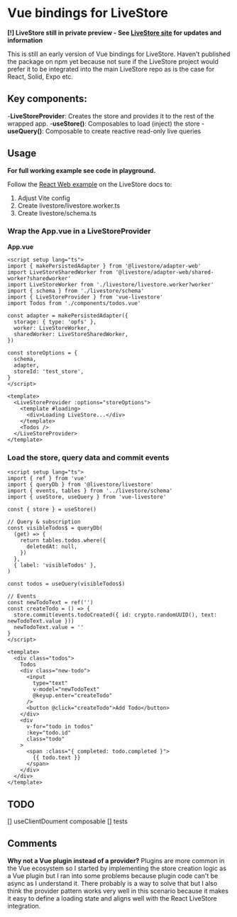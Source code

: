 # Vue bindings for LiveStore

**[!] LiveStore still in private preview - See [LiveStore site](https://livestore.dev/) for updates and information**

This is still an early version of Vue bindings for LiveStore. Haven't published the package on npm yet because not sure if the LiveStore project would prefer it to be integrated into the main LiveStore repo as is the case for React, Solid, Expo etc.

## Key components:

-**LiveStoreProvider**: Creates the store and provides it to the rest of the wrapped app.
-**useStore()**: Composables to load (inject) the store
-**useQuery()**: Composable to create reactive read-only live queries

## Usage

**For full working example see code in playground.**

Follow the [React Web example](https://dev.docs.livestore.dev/getting-started/react-web/) on the LiveStore docs to:
1. Adjust Vite config
2. Create livestore/livestore.worker.ts
3. Create livestore/schema.ts

### Wrap the App.vue in a LiveStoreProvider

**App.vue**
```
<script setup lang="ts">
import { makePersistedAdapter } from '@livestore/adapter-web'
import LiveStoreSharedWorker from '@livestore/adapter-web/shared-worker?sharedworker'
import LiveStoreWorker from './livestore/livestore.worker?worker'
import { schema } from './livestore/schema'
import { LiveStoreProvider } from 'vue-livestore'
import Todos from './components/todos.vue'

const adapter = makePersistedAdapter({
  storage: { type: 'opfs' },
  worker: LiveStoreWorker,
  sharedWorker: LiveStoreSharedWorker,
})

const storeOptions = {
  schema,
  adapter,
  storeId: 'test_store',
}
</script>

<template>
  <LiveStoreProvider :options="storeOptions">
    <template #loading>
      <div>Loading LiveStore...</div>
    </template>
    <Todos />
  </LiveStoreProvider>
</template>
```

### Load the store, query data and commit events

```
<script setup lang="ts">
import { ref } from 'vue'
import { queryDb } from '@livestore/livestore'
import { events, tables } from '../livestore/schema'
import { useStore, useQuery } from 'vue-livestore'

const { store } = useStore()

// Query & subscription
const visibleTodos$ = queryDb(
  (get) => {
    return tables.todos.where({
      deletedAt: null,
    })
  },
  { label: 'visibleTodos' },
)

const todos = useQuery(visibleTodos$)

// Events
const newTodoText = ref('')
const createTodo = () => {
  store.commit(events.todoCreated({ id: crypto.randomUUID(), text: newTodoText.value }))
  newTodoText.value = ''
}
</script>

<template>
  <div class="todos">
    Todos
    <div class="new-todo">
      <input
        type="text"
        v-model="newTodoText"
        @keyup.enter="createTodo"
      />
      <button @click="createTodo">Add Todo</button>
    </div>
    <div
      v-for="todo in todos"
      :key="todo.id"
      class="todo"
    >
      <span :class="{ completed: todo.completed }">
        {{ todo.text }}
      </span>
    </div>
  </div>
</template>
```

## TODO
[] useClientDoument composable
[] tests

## Comments
**Why not a Vue plugin instead of a provider?**
Plugins are more common in the Vue ecosystem so I started by implementing the store creation logic as a Vue plugin but I ran into some problems because plugin code can't be async as I understand it. There probably is a way to solve that but I also think the provider pattern works very well in this scenario because it makes it easy to define a loading state and aligns well with the React LiveStore integration.